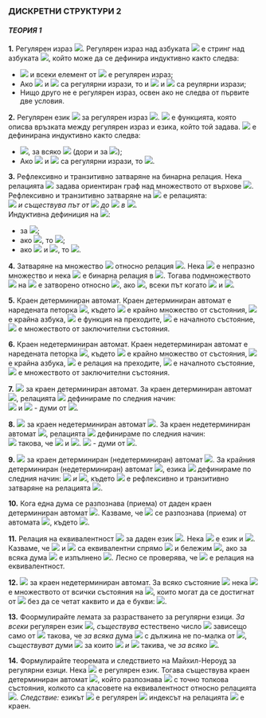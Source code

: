 ### ДИСКРЕТНИ СТРУКТУРИ 2
#### *ТЕОРИЯ 1*

**1.** Регулярен израз <img src="https://latex.codecogs.com/svg.latex?\Large&space;\alpha">. Регулярен израз над азбуката <img src="https://latex.codecogs.com/svg.latex?\Large&space;\sum"> е стринг над азбуката <img src="https://latex.codecogs.com/svg.latex?\Large&space;\sum\cup\{\varnothing{,\cdot},\cup{,}\ast\}">, който може да се дефинира индуктивно както следва:
- <img src="https://latex.codecogs.com/svg.latex?\Large&space;\varnothing"> и всеки елемент от <img src="https://latex.codecogs.com/svg.latex?\Large&space;\sum"> е регулярен израз;
- Ако <img src="https://latex.codecogs.com/svg.latex?\Large&space;\alpha"> и <img src="https://latex.codecogs.com/svg.latex?\Large&space;\beta"> са регулярни изрази, то и <img src="https://latex.codecogs.com/svg.latex?\Large&space;\alpha{\cdot}\beta{,{\;}}\alpha{\cup}\beta"> и <img src="https://latex.codecogs.com/svg.latex?\Large&space;\alpha^{\ast}"> са реулярни изрази;
- Нищо друго не е регулярен израз, освен ако не следва от първите две условия.

**2.** Регулярен език <img src="https://latex.codecogs.com/svg.latex?\Large&space;L(\alpha)"> за регулярен израз <img src="https://latex.codecogs.com/svg.latex?\Large&space;\alpha">. <img src="https://latex.codecogs.com/svg.latex?\Large&space;L"> е функцията, която описва връзката между регулярен израз и езика, който той задава. <img src="https://latex.codecogs.com/svg.latex?\Large&space;L"> е дефинирана индуктивно както следва:
- <img src="https://latex.codecogs.com/svg.latex?\Large&space;L(\varnothing)=\varnothing{,{\;}}L(a)=\{a\}{\;}">, за всяко <img src="https://latex.codecogs.com/svg.latex?\Large&space;a\in{\sum}"> (дори и за <img src="https://latex.codecogs.com/svg.latex?\Large&space;a=\epsilon">);
- Ако <img src="https://latex.codecogs.com/svg.latex?\Large&space;\alpha"> и <img src="https://latex.codecogs.com/svg.latex?\Large&space;\beta"> са регулярни изрази, то <img src="https://latex.codecogs.com/svg.latex?\Large&space;L(\alpha{\cdot}\beta)=L(\alpha)\cdot{L(\beta)},{\;}L(\alpha\cup\beta)=L(\alpha)\cup{L(\beta)},{\;}L(\alpha^{\ast})=\big(L(\alpha)\big)^{\ast}">.

**3.** Рефлексивно и транзитивно затваряне на бинарна релация. Нека релацията <img src="https://latex.codecogs.com/svg.latex?\Large&space;R\subseteq{A^2}"> задава ориентиран граф над множеството от върхове <img src="https://latex.codecogs.com/svg.latex?\Large&space;A">. Рефлексивно и транзитивно затваряне на <img src="https://latex.codecogs.com/svg.latex?\Large&space;R"> е релацията:<br> <img src="https://latex.codecogs.com/svg.latex?\Large&space;R^{\ast}=\{(a,b):a,b\in{A}"> *и съществува път от* <img src="https://latex.codecogs.com/svg.latex?\Large&space;a"> *до* <img src="https://latex.codecogs.com/svg.latex?\Large&space;b"> *в* <img src="https://latex.codecogs.com/svg.latex?\Large&space;R\}">.<br>
Индуктивна дефиниция на <img src="https://latex.codecogs.com/svg.latex?\Large&space;R^{\ast}">:<br>
- за <img src="https://latex.codecogs.com/svg.latex?\Large&space;\forall{a}\in{A},{\;}(a,a)\in{R^{\ast}}">;
- ако <img src="https://latex.codecogs.com/svg.latex?\Large&space;(a,b)\in{R}">, то <img src="https://latex.codecogs.com/svg.latex?\Large&space;(a,b)\in{R^{\ast}}">;
- ако <img src="https://latex.codecogs.com/svg.latex?\Large&space;(a,b)\in{R^{\ast}}"> и <img src="https://latex.codecogs.com/svg.latex?\Large&space;(b,c)\in{R^{\ast}}">, то <img src="https://latex.codecogs.com/svg.latex?\Large&space;(a,c)\in{R^{\ast}}">.

**4.** Затваряне на множество <img src="https://latex.codecogs.com/svg.latex?\Large&space;B\subseteq{A}"> относно релация <img src="https://latex.codecogs.com/svg.latex?\Large&space;B\subseteq{A^2}">. Нека <img src="https://latex.codecogs.com/svg.latex?\Large&space;A"> e непразно множество и нека <img src="https://latex.codecogs.com/svg.latex?\Large&space;R\subseteq{A^2}"> е бинарна релация в <img src="https://latex.codecogs.com/svg.latex?\Large&space;A">. Тогава подмножеството <img src="https://latex.codecogs.com/svg.latex?\Large&space;B"> на <img src="https://latex.codecogs.com/svg.latex?\Large&space;A{\;}{\;}(B\subseteq{A})"> е затворено относно <img src="https://latex.codecogs.com/svg.latex?\Large&space;R">, ако <img src="https://latex.codecogs.com/svg.latex?\Large&space;b_2\in{B}">, всеки път когато <img src="https://latex.codecogs.com/svg.latex?\Large&space;b_1\in{B}"> и <img src="https://latex.codecogs.com/svg.latex?\Large&space;(b_1,b_2)\in{R}">.

**5.** Краен детерминиран автомат. Краен детерминиран автомат е наредената петорка <img src="https://latex.codecogs.com/svg.latex?\Large&space;M=(K,\sum{,}\delta{,}s,F)">, където <img src="https://latex.codecogs.com/svg.latex?\Large&space;K"> е крайно множество от състояния, <img src="https://latex.codecogs.com/svg.latex?\Large&space;\sum"> е крайна азбука, <img src="https://latex.codecogs.com/svg.latex?\Large&space;\delta{:}K\times{\sum}\rightarrow{K}"> е функция на преходите, <img src="https://latex.codecogs.com/svg.latex?\Large&space;s\in{K}"> е началното състояние, <img src="https://latex.codecogs.com/svg.latex?\Large&space;F\subseteq{K}"> е множеството от заключителни състояния.

**6.** Краен недетерминиран автомат. Краен недетерминиран автомат е наредената петорка <img src="https://latex.codecogs.com/svg.latex?\Large&space;M=(K,\sum{,}\Delta{,}s,F)">, където <img src="https://latex.codecogs.com/svg.latex?\Large&space;K"> е крайно множество от състояния, <img src="https://latex.codecogs.com/svg.latex?\Large&space;\sum"> е крайна азбука, <img src="https://latex.codecogs.com/svg.latex?\Large&space;\Delta\subseteq{K}\times{(\sum\cup\{\epsilon\})}\times{K}"> е релация на преходите, <img src="https://latex.codecogs.com/svg.latex?\Large&space;s\in{K}"> е началното състояние, <img src="https://latex.codecogs.com/svg.latex?\Large&space;F\subseteq{K}"> е множеството от заключителни състояния.

**7.** <img src="https://latex.codecogs.com/svg.latex?\Large&space;\vdash_M"> за краен детерминиран автомат. За краен детерминиран автомат <img src="https://latex.codecogs.com/svg.latex?\Large&space;M=(K,\sum{,}\delta{,}s,F)">, релацията <img src="https://latex.codecogs.com/svg.latex?\Large&space;\vdash_M"> дефинираме по следния начин:<br>
<img src="https://latex.codecogs.com/svg.latex?\Large&space;(q,w)\vdash_M(q',w')\Leftrightarrow{w=aw'}"> и <img src="https://latex.codecogs.com/svg.latex?\Large&space;\delta{(q,a)}=q',a\in{\sum};{\;}q,q'\in{K};{\;}w,w'"> - думи от <img src="https://latex.codecogs.com/svg.latex?\Large&space;\sum^{\ast}">.

**8.** <img src="https://latex.codecogs.com/svg.latex?\Large&space;\vdash_M"> за краен недетерминиран автомат <img src="https://latex.codecogs.com/svg.latex?\Large&space;M">. За краен недетерминиран автомат <img src="https://latex.codecogs.com/svg.latex?\Large&space;M=(K,\sum{,}\Delta{,}s,F)">, релацията <img src="https://latex.codecogs.com/svg.latex?\Large&space;\vdash_M"> дефинираме по следния начин:<br>
<img src="https://latex.codecogs.com/svg.latex?\Large&space;(q,w)\vdash_M{(q',w')}\Leftrightarrow{\exists{u}}\in{\sum}\cup\{\epsilon\}"> такова, че <img src="https://latex.codecogs.com/svg.latex?\Large&space;w=uw'"> и <img src="https://latex.codecogs.com/svg.latex?\Large&space;(q,u,q')\in\Delta">. <img src="https://latex.codecogs.com/svg.latex?\Large&space;q,q'\in{K};{\;}w,w'"> - думи от <img src="https://latex.codecogs.com/svg.latex?\Large&space;\sum{\ast}">.

**9.** <img src="https://latex.codecogs.com/svg.latex?\Large&space;L(M)"> за краен детерминиран (недетерминиран) автомат <img src="https://latex.codecogs.com/svg.latex?\Large&space;M">. За крайния детерминиран (недетерминиран) автомат <img src="https://latex.codecogs.com/svg.latex?\Large&space;M=(K,\sum{,}\Delta{,}s,F)">, езика <img src="https://latex.codecogs.com/svg.latex?\Large&space;L(M)"> дефинираме по следния начин: <img src="https://latex.codecogs.com/svg.latex?\Large&space;L(M)=\{w|w\in{\sum}\ast"> *и* <img src="https://latex.codecogs.com/svg.latex?\Large&space;(s,w)\vdash_M^{\ast}(q,\epsilon{)},q\in{F}\}">, където <img src="https://latex.codecogs.com/svg.latex?\Large&space;\vdash_M^{\ast}"> е рефлексивно и транзитивно затваряне на релацията <img src="https://latex.codecogs.com/svg.latex?\Large&space;\vdash_M^{\ast}">.

**10.** Кога една дума се разпознава (приема) от даден краен детерминиран автомат <img src="https://latex.codecogs.com/svg.latex?\Large&space;M">. Казваме, че <img src="https://latex.codecogs.com/svg.latex?\Large&space;w\in{\sum{\ast}}"> се разпознава (приема) от автомата <img src="https://latex.codecogs.com/svg.latex?\Large&space;M=(K,\sum{,}\delta{,}s,F)\Leftrightarrow{(s,w)\vdash_M^{\ast}}(f,\epsilon)">, където <img src="https://latex.codecogs.com/svg.latex?\Large&space;w\in\sum{\ast},f\in{F}">.

**11.** Релация на еквивалентност <img src="https://latex.codecogs.com/svg.latex?\Large&space;\approx_L"> за даден език <img src="https://latex.codecogs.com/svg.latex?\Large&space;L">. Нека <img src="https://latex.codecogs.com/svg.latex?\Large&space;L\subseteq{\sum{\ast}}"> е език и <img src="https://latex.codecogs.com/svg.latex?\Large&space;x,y\in\sum{\ast}">. Казваме, че <img src="https://latex.codecogs.com/svg.latex?\Large&space;x"> и <img src="https://latex.codecogs.com/svg.latex?\Large&space;y"> са еквивалентни спрямо <img src="https://latex.codecogs.com/svg.latex?\Large&space;L"> и бележим <img src="https://latex.codecogs.com/svg.latex?\Large&space;x\approx_L{y}">, ако за всяка дума <img src="https://latex.codecogs.com/svg.latex?\Large&space;z\in\sum{\ast}"> е изпълнено <img src="https://latex.codecogs.com/svg.latex?\Large&space;xz\in{L}\Leftrightarrow{yz\in{L}}">. Лесно се проверява, че <img src="https://latex.codecogs.com/svg.latex?\Large&space;\approx_L"> е релация на еквивалентност.

**12.** <img src="https://latex.codecogs.com/svg.latex?\Large&space;E(q)"> за краен недетерминиран автомат. За всяко състояние <img src="https://latex.codecogs.com/svg.latex?\Large&space;q\in{K}"> нека <img src="https://latex.codecogs.com/svg.latex?\Large&space;E(q)"> е множеството от всички състояния на <img src="https://latex.codecogs.com/svg.latex?\Large&space;M">, които могат да се достигнат от <img src="https://latex.codecogs.com/svg.latex?\Large&space;q"> без да се четат каквито и да е букви: <img src="https://latex.codecogs.com/svg.latex?\Large&space;E(q)=\{p\in{K}:(q,\epsilon)\vdash_M^{\ast}(p,\epsilon)\}">.

**13.** Фоормулирайте лемата за разрастването за регулярни езици. *За всеки* регулярен език <img src="https://latex.codecogs.com/svg.latex?\Large&space;L">, *съществува* естествено число <img src="https://latex.codecogs.com/svg.latex?\Large&space;n\ge{1}"> зависещо само от <img src="https://latex.codecogs.com/svg.latex?\Large&space;L"> такова, че *за всякa* дума  <img src="https://latex.codecogs.com/svg.latex?\Large&space;w\in{L}"> с дължина не по-малка от <img src="https://latex.codecogs.com/svg.latex?\Large&space;n{\;}:{\;}|w|\ge{n}">, *съществуват* думи <img src="https://latex.codecogs.com/svg.latex?\Large&space;x,y,z"> за които <img src="https://latex.codecogs.com/svg.latex?\Large&space;x\cdot{y}\cdot{z}=w,{\;}y\neq\epsilon"> *и*  <img src="https://latex.codecogs.com/svg.latex?\Large&space;|x\cdot{y}|\le{n}"> такива, че *за всяко* <img src="https://latex.codecogs.com/svg.latex?\Large&space;i\in\mathbb{N}{\;}:{\;}x\cdot{y^i}\cdot{z}\in{L}">.

**14.** Формулирайте теоремата и следствието на Майхил-Нероуд за регулярни езици. Нека <img src="https://latex.codecogs.com/svg.latex?\Large&space;L\subset{\sum{\ast}}"> е регулярен език. Тогава съществува краен детерминиран автомат <img src="https://latex.codecogs.com/svg.latex?\Large&space;M">, който разпознава <img src="https://latex.codecogs.com/svg.latex?\Large&space;L"> с точно толкова състояния, колкото са класовете на еквивалентност относно релацията <img src="https://latex.codecogs.com/svg.latex?\Large&space;\approx_L">. *Следствие:* езикът <img src="https://latex.codecogs.com/svg.latex?\Large&space;L"> е регулярен <img src="https://latex.codecogs.com/svg.latex?\Large&space;\Leftrightarrow"> индексът на релацията <img src="https://latex.codecogs.com/svg.latex?\Large&space;\approx_L"> е краен.
